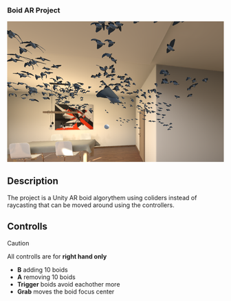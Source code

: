 ### Boid AR Project 

![Example of the project inside the Unity meta simulator](/Screenshot.png)
## Description
The project is a Unity AR boid algorythem using coliders instead of raycasting that can be moved around using the controllers.

## Controlls
> [!CAUTION]
> All controlls are for **right hand only**

- **B** adding 10 boids
- **A** removing 10 boids
- **Trigger** boids avoid eachother more
- **Grab** moves the boid focus center 

